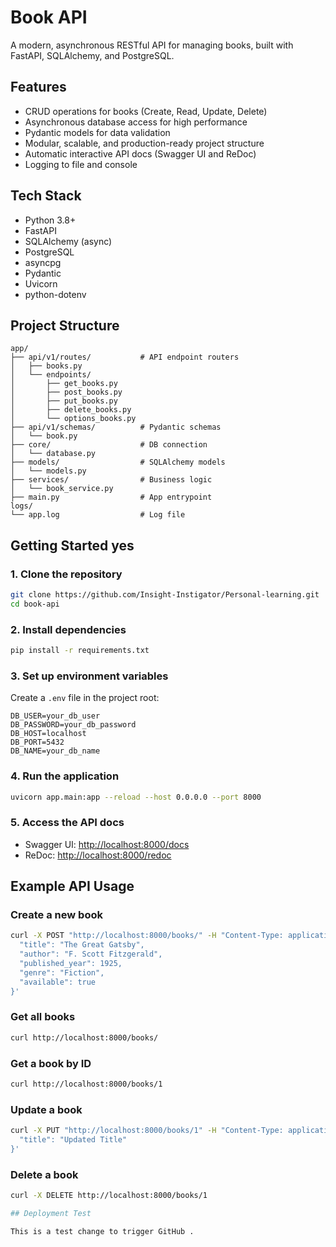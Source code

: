 # Book API

A modern, asynchronous RESTful API for managing books, built with FastAPI, SQLAlchemy, and PostgreSQL.

## Features
- CRUD operations for books (Create, Read, Update, Delete)
- Asynchronous database access for high performance
- Pydantic models for data validation
- Modular, scalable, and production-ready project structure
- Automatic interactive API docs (Swagger UI and ReDoc)
- Logging to file and console

## Tech Stack
- Python 3.8+
- FastAPI
- SQLAlchemy (async)
- PostgreSQL
- asyncpg
- Pydantic
- Uvicorn
- python-dotenv

## Project Structure
```
app/
├── api/v1/routes/           # API endpoint routers
│   ├── books.py
│   └── endpoints/
│       ├── get_books.py
│       ├── post_books.py
│       ├── put_books.py
│       ├── delete_books.py
│       └── options_books.py
├── api/v1/schemas/          # Pydantic schemas
│   └── book.py
├── core/                    # DB connection
│   └── database.py
├── models/                  # SQLAlchemy models
│   └── models.py
├── services/                # Business logic
│   └── book_service.py
├── main.py                  # App entrypoint
logs/
└── app.log                  # Log file
```

## Getting Started yes 

### 1. Clone the repository
```bash
git clone https://github.com/Insight-Instigator/Personal-learning.git
cd book-api
```

### 2. Install dependencies
```bash
pip install -r requirements.txt
```

### 3. Set up environment variables
Create a `.env` file in the project root:
```
DB_USER=your_db_user
DB_PASSWORD=your_db_password
DB_HOST=localhost
DB_PORT=5432
DB_NAME=your_db_name
```

### 4. Run the application
```bash
uvicorn app.main:app --reload --host 0.0.0.0 --port 8000
```

### 5. Access the API docs
- Swagger UI: [http://localhost:8000/docs](http://localhost:8000/docs)
- ReDoc: [http://localhost:8000/redoc](http://localhost:8000/redoc)

## Example API Usage

### Create a new book
```bash
curl -X POST "http://localhost:8000/books/" -H "Content-Type: application/json" -d '{
  "title": "The Great Gatsby",
  "author": "F. Scott Fitzgerald",
  "published_year": 1925,
  "genre": "Fiction",
  "available": true
}'
```

### Get all books
```bash
curl http://localhost:8000/books/
```

### Get a book by ID
```bash
curl http://localhost:8000/books/1
```

### Update a book
```bash
curl -X PUT "http://localhost:8000/books/1" -H "Content-Type: application/json" -d '{
  "title": "Updated Title"
}'
```

### Delete a book
```bash
curl -X DELETE http://localhost:8000/books/1

## Deployment Test

This is a test change to trigger GitHub .

```


